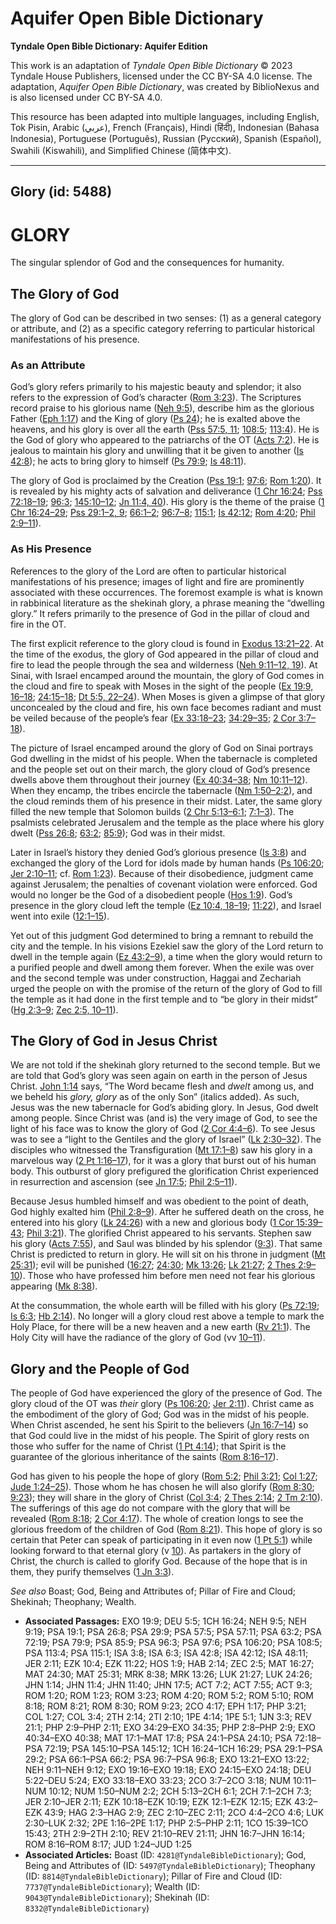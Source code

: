 # Aquifer Open Bible Dictionary

**Tyndale Open Bible Dictionary: Aquifer Edition**

This work is an adaptation of *Tyndale Open Bible Dictionary* © 2023 Tyndale House Publishers, licensed under the CC BY\-SA 4\.0 license. The adaptation, *Aquifer Open Bible Dictionary*, was created by BiblioNexus and is also licensed under CC BY\-SA 4\.0\.

This resource has been adapted into multiple languages, including English, Tok Pisin, Arabic (عربي), French (Français), Hindi (हिंदी), Indonesian (Bahasa Indonesia), Portuguese (Português), Russian (Русский), Spanish (Español), Swahili (Kiswahili), and Simplified Chinese (简体中文).



--------------------------------

## Glory (id: 5488)

GLORY
=====

The singular splendor of God and the consequences for humanity.

The Glory of God
----------------

The glory of God can be described in two senses: (1\) as a general category or attribute, and (2\) as a specific category referring to particular historical manifestations of his presence.

### As an Attribute

God’s glory refers primarily to his majestic beauty and splendor; it also refers to the expression of God’s character ([Rom 3:23](https://ref.ly/Rom3:23)). The Scriptures record praise to his glorious name ([Neh 9:5](https://ref.ly/Neh9:5)), describe him as the glorious Father ([Eph 1:17](https://ref.ly/Eph1:17)) and the King of glory ([Ps 24](https://ref.ly/Ps24:1-Ps24:10)); he is exalted above the heavens, and his glory is over all the earth ([Pss 57:5, 11](https://ref.ly/Ps57:5,Ps57:11); [108:5](https://ref.ly/Ps108:5); [113:4](https://ref.ly/Ps113:4)). He is the God of glory who appeared to the patriarchs of the OT ([Acts 7:2](https://ref.ly/Acts7:2)). He is jealous to maintain his glory and unwilling that it be given to another ([Is 42:8](https://ref.ly/Isa42:8)); he acts to bring glory to himself ([Ps 79:9](https://ref.ly/Ps79:9); [Is 48:11](https://ref.ly/Isa48:11)).

The glory of God is proclaimed by the Creation ([Pss 19:1](https://ref.ly/Ps19:1); [97:6](https://ref.ly/Ps97:6); [Rom 1:20](https://ref.ly/Rom1:20)). It is revealed by his mighty acts of salvation and deliverance ([1 Chr 16:24](https://ref.ly/1Chr16:24); [Pss 72:18–19](https://ref.ly/Ps72:18-Ps72:19); [96:3](https://ref.ly/Ps96:3); [145:10–12](https://ref.ly/Ps145:10-Ps145:12); [Jn 11:4, 40](https://ref.ly/John11:4,John11:40)). His glory is the theme of the praise ([1 Chr 16:24–29](https://ref.ly/1Chr16:24-1Chr16:29); [Pss 29:1–2, 9](https://ref.ly/Ps29:1-Ps29:2,Ps29:9); [66:1–2](https://ref.ly/Ps66:1-Ps66:2); [96:7–8](https://ref.ly/Ps96:7-Ps96:8); [115:1](https://ref.ly/Ps115:1); [Is 42:12](https://ref.ly/Isa42:12); [Rom 4:20](https://ref.ly/Rom4:20); [Phil 2:9–11](https://ref.ly/Phil2:9-Phil2:11)).

### As His Presence

References to the glory of the Lord are often to particular historical manifestations of his presence; images of light and fire are prominently associated with these occurrences. The foremost example is what is known in rabbinical literature as the shekinah glory, a phrase meaning the “dwelling glory.” It refers primarily to the presence of God in the pillar of cloud and fire in the OT.

The first explicit reference to the glory cloud is found in [Exodus 13:21–22](https://ref.ly/Exod13:21-Exod13:22). At the time of the exodus, the glory of God appeared in the pillar of cloud and fire to lead the people through the sea and wilderness ([Neh 9:11–12, 19](https://ref.ly/Neh9:11-Neh9:12,Neh9:19)). At Sinai, with Israel encamped around the mountain, the glory of God comes in the cloud and fire to speak with Moses in the sight of the people ([Ex 19:9, 16–18](https://ref.ly/Exod19:9,Exod19:16-Exod19:18); [24:15–18](https://ref.ly/Exod24:15-Exod24:18); [Dt 5:5, 22–24](https://ref.ly/Deut5:5,Deut5:22-Deut5:24)). When Moses is given a glimpse of that glory unconcealed by the cloud and fire, his own face becomes radiant and must be veiled because of the people’s fear ([Ex 33:18–23](https://ref.ly/Exod33:18-Exod33:23); [34:29–35](https://ref.ly/Exod34:29-Exod34:35); [2 Cor 3:7–18](https://ref.ly/2Cor3:7-2Cor3:18)).

The picture of Israel encamped around the glory of God on Sinai portrays God dwelling in the midst of his people. When the tabernacle is completed and the people set out on their march, the glory cloud of God’s presence dwells above them throughout their journey ([Ex 40:34–38](https://ref.ly/Exod40:34-Exod40:38); [Nm 10:11–12](https://ref.ly/Num10:11-Num10:12)). When they encamp, the tribes encircle the tabernacle ([Nm 1:50–2:2](https://ref.ly/Num1:50-Num2:2)), and the cloud reminds them of his presence in their midst. Later, the same glory filled the new temple that Solomon builds ([2 Chr 5:13–6:1](https://ref.ly/2Chr5:13-2Chr6:1); [7:1–3](https://ref.ly/2Chr7:1-2Chr7:3)). The psalmists celebrated Jerusalem and the temple as the place where his glory dwelt ([Pss 26:8](https://ref.ly/Ps26:8); [63:2](https://ref.ly/Ps63:2); [85:9](https://ref.ly/Ps85:9)); God was in their midst.

Later in Israel’s history they denied God’s glorious presence ([Is 3:8](https://ref.ly/Isa3:8)) and exchanged the glory of the Lord for idols made by human hands ([Ps 106:20](https://ref.ly/Ps106:20); [Jer 2:10–11](https://ref.ly/Jer2:10-Jer2:11); cf. [Rom 1:23](https://ref.ly/Rom1:23)). Because of their disobedience, judgment came against Jerusalem; the penalties of covenant violation were enforced. God would no longer be the God of a disobedient people ([Hos 1:9](https://ref.ly/Hos1:9)). God’s presence in the glory cloud left the temple ([Ez 10:4, 18–19](https://ref.ly/Ezek10:4,Ezek10:18-Ezek10:19); [11:22](https://ref.ly/Ezek11:22)), and Israel went into exile ([12:1–15](https://ref.ly/Ezek12:1-Ezek12:15)).

Yet out of this judgment God determined to bring a remnant to rebuild the city and the temple. In his visions Ezekiel saw the glory of the Lord return to dwell in the temple again ([Ez 43:2–9](https://ref.ly/Ezek43:2-Ezek43:9)), a time when the glory would return to a purified people and dwell among them forever. When the exile was over and the second temple was under construction, Haggai and Zechariah urged the people on with the promise of the return of the glory of God to fill the temple as it had done in the first temple and to “be glory in their midst” ([Hg 2:3–9](https://ref.ly/Hag2:3-Hag2:9); [Zec 2:5, 10–11](https://ref.ly/Zech2:5,Zech2:10-Zech2:11)).

The Glory of God in Jesus Christ
--------------------------------

We are not told if the shekinah glory returned to the second temple. But we are told that God’s glory was seen again on earth in the person of Jesus Christ. [John 1:14](https://ref.ly/John1:14) says, “The Word became flesh and *dwelt* among us, and we beheld his *glory, glory* as of the only Son” (italics added). As such, Jesus was the new tabernacle for God’s abiding glory. In Jesus, God dwelt among people. Since Christ was (and is) the very image of God, to see the light of his face was to know the glory of God ([2 Cor 4:4–6](https://ref.ly/2Cor4:4-2Cor4:6)). To see Jesus was to see a “light to the Gentiles and the glory of Israel” ([Lk 2:30–32](https://ref.ly/Luke2:30-Luke2:32)). The disciples who witnessed the Transfiguration ([Mt 17:1–8](https://ref.ly/Matt17:1-Matt17:8)) saw his glory in a marvelous way ([2 Pt 1:16–17](https://ref.ly/2Pet1:16-2Pet1:17)), for it was a glory that burst out of his human body. This outburst of glory prefigured the glorification Christ experienced in resurrection and ascension (see [Jn 17:5](https://ref.ly/John17:5); [Phil 2:5–11](https://ref.ly/Phil2:5-Phil2:11)).

Because Jesus humbled himself and was obedient to the point of death, God highly exalted him ([Phil 2:8–9](https://ref.ly/Phil2:8-Phil2:9)). After he suffered death on the cross, he entered into his glory ([Lk 24:26](https://ref.ly/Luke24:26)) with a new and glorious body ([1 Cor 15:39–43](https://ref.ly/1Cor15:39-1Cor15:43); [Phil 3:21](https://ref.ly/Phil3:21)). The glorified Christ appeared to his servants. Stephen saw his glory ([Acts 7:55](https://ref.ly/Acts7:55)), and Saul was blinded by his splendor ([9:3](https://ref.ly/Acts9:3)). That same Christ is predicted to return in glory. He will sit on his throne in judgment ([Mt 25:31](https://ref.ly/Matt25:31)); evil will be punished ([16:27](https://ref.ly/Matt16:27); [24:30](https://ref.ly/Matt24:30); [Mk 13:26](https://ref.ly/Mark13:26); [Lk 21:27](https://ref.ly/Luke21:27); [2 Thes 2:9–10](https://ref.ly/2Thess2:9-2Thess2:10)). Those who have professed him before men need not fear his glorious appearing ([Mk 8:38](https://ref.ly/Mark8:38)).

At the consummation, the whole earth will be filled with his glory ([Ps 72:19](https://ref.ly/Ps72:19); [Is 6:3](https://ref.ly/Isa6:3); [Hb 2:14](https://ref.ly/Hab2:14)). No longer will a glory cloud rest above a temple to mark the Holy Place, for there will be a new heaven and a new earth ([Rv 21:1](https://ref.ly/Rev21:1)). The Holy City will have the radiance of the glory of God (vv [10–11](https://ref.ly/Rev21:10-Rev21:11)).

Glory and the People of God
---------------------------

The people of God have experienced the glory of the presence of God. The glory cloud of the OT was *their* glory ([Ps 106:20](https://ref.ly/Ps106:20); [Jer 2:11](https://ref.ly/Jer2:11)). Christ came as the embodiment of the glory of God; God was in the midst of his people. When Christ ascended, he sent his Spirit to the believers ([Jn 16:7–14](https://ref.ly/John16:7-John16:14)) so that God could live in the midst of his people. The Spirit of glory rests on those who suffer for the name of Christ ([1 Pt 4:14](https://ref.ly/1Pet4:14)); that Spirit is the guarantee of the glorious inheritance of the saints ([Rom 8:16–17](https://ref.ly/Rom8:16-Rom8:17)).

God has given to his people the hope of glory ([Rom 5:2](https://ref.ly/Rom5:2); [Phil 3:21](https://ref.ly/Phil3:21); [Col 1:27](https://ref.ly/Col1:27); [Jude 1:24–25](https://ref.ly/Jude1:24-Jude1:25)). Those whom he has chosen he will also glorify ([Rom 8:30](https://ref.ly/Rom8:30); [9:23](https://ref.ly/Rom9:23)); they will share in the glory of Christ ([Col 3:4](https://ref.ly/Col3:4); [2 Thes 2:14](https://ref.ly/2Thess2:14); [2 Tm 2:10](https://ref.ly/2Tim2:10)). The sufferings of this age do not compare with the glory that will be revealed ([Rom 8:18](https://ref.ly/Rom8:18); [2 Cor 4:17](https://ref.ly/2Cor4:17)). The whole of creation longs to see the glorious freedom of the children of God ([Rom 8:21](https://ref.ly/Rom8:21)). This hope of glory is so certain that Peter can speak of participating in it even now ([1 Pt 5:1](https://ref.ly/1Pet5:1)) while looking forward to that eternal glory (v [10](https://ref.ly/Rom5:10)). As partakers in the glory of Christ, the church is called to glorify God. Because of the hope that is in them, they purify themselves ([1 Jn 3:3](https://ref.ly/1John3:3)).

*See also* Boast; God, Being and Attributes of; Pillar of Fire and Cloud; Shekinah; Theophany; Wealth.

* **Associated Passages:** EXO 19:9; DEU 5:5; 1CH 16:24; NEH 9:5; NEH 9:19; PSA 19:1; PSA 26:8; PSA 29:9; PSA 57:5; PSA 57:11; PSA 63:2; PSA 72:19; PSA 79:9; PSA 85:9; PSA 96:3; PSA 97:6; PSA 106:20; PSA 108:5; PSA 113:4; PSA 115:1; ISA 3:8; ISA 6:3; ISA 42:8; ISA 42:12; ISA 48:11; JER 2:11; EZK 10:4; EZK 11:22; HOS 1:9; HAB 2:14; ZEC 2:5; MAT 16:27; MAT 24:30; MAT 25:31; MRK 8:38; MRK 13:26; LUK 21:27; LUK 24:26; JHN 1:14; JHN 11:4; JHN 11:40; JHN 17:5; ACT 7:2; ACT 7:55; ACT 9:3; ROM 1:20; ROM 1:23; ROM 3:23; ROM 4:20; ROM 5:2; ROM 5:10; ROM 8:18; ROM 8:21; ROM 8:30; ROM 9:23; 2CO 4:17; EPH 1:17; PHP 3:21; COL 1:27; COL 3:4; 2TH 2:14; 2TI 2:10; 1PE 4:14; 1PE 5:1; 1JN 3:3; REV 21:1; PHP 2:9–PHP 2:11; EXO 34:29–EXO 34:35; PHP 2:8–PHP 2:9; EXO 40:34–EXO 40:38; MAT 17:1–MAT 17:8; PSA 24:1–PSA 24:10; PSA 72:18–PSA 72:19; PSA 145:10–PSA 145:12; 1CH 16:24–1CH 16:29; PSA 29:1–PSA 29:2; PSA 66:1–PSA 66:2; PSA 96:7–PSA 96:8; EXO 13:21–EXO 13:22; NEH 9:11–NEH 9:12; EXO 19:16–EXO 19:18; EXO 24:15–EXO 24:18; DEU 5:22–DEU 5:24; EXO 33:18–EXO 33:23; 2CO 3:7–2CO 3:18; NUM 10:11–NUM 10:12; NUM 1:50–NUM 2:2; 2CH 5:13–2CH 6:1; 2CH 7:1–2CH 7:3; JER 2:10–JER 2:11; EZK 10:18–EZK 10:19; EZK 12:1–EZK 12:15; EZK 43:2–EZK 43:9; HAG 2:3–HAG 2:9; ZEC 2:10–ZEC 2:11; 2CO 4:4–2CO 4:6; LUK 2:30–LUK 2:32; 2PE 1:16–2PE 1:17; PHP 2:5–PHP 2:11; 1CO 15:39–1CO 15:43; 2TH 2:9–2TH 2:10; REV 21:10–REV 21:11; JHN 16:7–JHN 16:14; ROM 8:16–ROM 8:17; JUD 1:24–JUD 1:25
* **Associated Articles:** Boast (ID: `4281@TyndaleBibleDictionary`); God, Being and Attributes of (ID: `5497@TyndaleBibleDictionary`); Theophany (ID: `8814@TyndaleBibleDictionary`); Pillar of Fire and Cloud (ID: `7737@TyndaleBibleDictionary`); Wealth (ID: `9043@TyndaleBibleDictionary`); Shekinah (ID: `8332@TyndaleBibleDictionary`)

